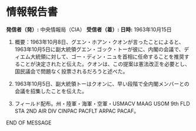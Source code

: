# 情報報告書

**発信者（発）:** 中央情報局（CIA）
**受信者（着）:** 
**日時:** 1963年10月15日

1. 概要：1963年10月8日、グエン・ホアン・クオンが言ったことによると、1963年10月5日に副大統領グエン・ゴック・トーが彼に、内閣の会議で、ディエム大統領に対して、ゴー・ディン・ニュを首相に任命することを推奨することが決定されたと伝えた。クオンは、この提案は憲法改正を必要とし、国民議会で問題なく投票されるだろうと述べた。

2. 1963年10月5日、副大統領トーはクオンに、早い段階で全内閣メンバーとの会議を招集したことを伝えた。

3. フィールド配布。州・陸軍・海軍・空軍・USMACV MAAG USOM 9th FLD STA 2ND AIR DIV CINPAC PACFLT ARPAC PACAF。

END OF MESSAGE